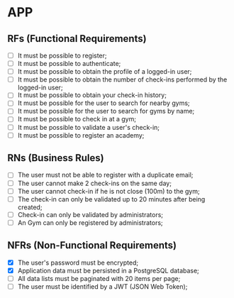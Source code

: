 # APP

## RFs (Functional Requirements)
   - [ ] It must be possible to register;
   - [ ] It must be possible to authenticate;
   - [ ] It must be possible to obtain the profile of a logged-in user;
   - [ ] It must be possible to obtain the number of check-ins performed by the logged-in user;
   - [ ] It must be possible to obtain your check-in history;
   - [ ] It must be possible for the user to search for nearby gyms;
   - [ ] It must be possible for the user to search for gyms by name;
   - [ ] It must be possible to check in at a gym;
   - [ ] It must be possible to validate a user's check-in;
   - [ ] It must be possible to register an academy;
   
## RNs (Business Rules)
  - [ ] The user must not be able to register with a duplicate email;
  - [ ] The user cannot make 2 check-ins on the same day;
  - [ ] The user cannot check-in if he is not close (100m) to the gym;
  - [ ] The check-in can only be validated up to 20 minutes after being created;
  - [ ] Check-in can only be validated by administrators;
  - [ ] An Gym can only be registered by administrators;

## NFRs (Non-Functional Requirements)
  - [X] The user's password must be encrypted;
  - [X] Application data must be persisted in a PostgreSQL database;
  - [ ] All data lists must be paginated with 20 items per page;
  - [ ] The user must be identified by a JWT (JSON Web Token);